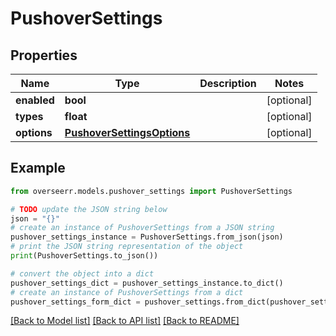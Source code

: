 # PushoverSettings


## Properties

Name | Type | Description | Notes
------------ | ------------- | ------------- | -------------
**enabled** | **bool** |  | [optional] 
**types** | **float** |  | [optional] 
**options** | [**PushoverSettingsOptions**](PushoverSettingsOptions.md) |  | [optional] 

## Example

```python
from overseerr.models.pushover_settings import PushoverSettings

# TODO update the JSON string below
json = "{}"
# create an instance of PushoverSettings from a JSON string
pushover_settings_instance = PushoverSettings.from_json(json)
# print the JSON string representation of the object
print(PushoverSettings.to_json())

# convert the object into a dict
pushover_settings_dict = pushover_settings_instance.to_dict()
# create an instance of PushoverSettings from a dict
pushover_settings_form_dict = pushover_settings.from_dict(pushover_settings_dict)
```
[[Back to Model list]](../README.md#documentation-for-models) [[Back to API list]](../README.md#documentation-for-api-endpoints) [[Back to README]](../README.md)


